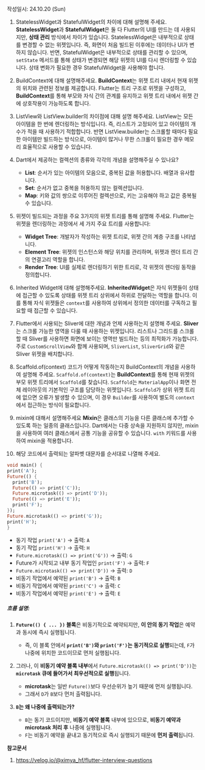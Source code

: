 작성일시: 24.10.20 (Sun)


1. StatelessWidget과 StatefulWidget의 차이에 대해 설명해 주세요.
   **StatelessWidget**과 **StatefulWidget**은 둘 다 Flutter의 UI를 만드는 데 사용되지만, **상태 관리** 방식에서 차이가 있습니다. StatelessWidget은 내부적으로 상태를 변경할 수 없는 위젯입니다. 즉, 화면이 처음 빌드된 이후에는 데이터나 UI가 변하지 않습니다. 반면, StatefulWidget은 내부적으로 상태를 관리할 수 있으며, `setState` 메서드를 통해 상태가 변경되면 해당 위젯의 UI를 다시 렌더링할 수 있습니다. 상태 변화가 필요한 경우 StatefulWidget을 사용해야 합니다.
   
2. BuildContext에 대해 설명해주세요.
   **BuildContext**는 위젯 트리 내에서 현재 위젯의 위치와 관련된 정보를 제공합니다. Flutter는 트리 구조로 위젯을 구성하고, **BuildContext**를 통해 부모와 자식 간의 관계를 유지하고 위젯 트리 내에서 위젯 간에 상호작용이 가능하도록 합니다.
   
3. ListView와 ListView.builder의 차이점에 대해 설명 해주세요.
   ListView는 모든 아이템을 한 번에 렌더링하는 방식입니다. 즉, 리스트가 고정되어 있고 아이템의 개수가 적을 때 사용하기 적합합니다. 반면 ListView.builder는 스크롤할 때마다 필요한 아이템만 빌드하는 방식으로, 아이템이 많거나 무한 스크롤이 필요한 경우 메모리 효율적으로 사용할 수 있습니다.
   
4. Dart에서 제공하는 컬렉션의 종류와 각각의 개념을 설명해주실 수 있나요?
   - **List**: 순서가 있는 아이템의 모음으로, 중복된 값을 허용합니다. 배열과 유사합니다.
   - **Set**: 순서가 없고 중복을 허용하지 않는 컬렉션입니다.
   - **Map**: 키와 값의 쌍으로 이루어진 컬렉션으로, 키는 고유해야 하고 값은 중복될 수 있습니다.
   
5. 위젯이 빌드되는 과정을 주요 3가지의 위젯 트리를 통해 설명해 주세요.
   Flutter는 위젯을 렌더링하는 과정에서 세 가지 주요 트리를 사용합니다:
   - **Widget Tree**: 개발자가 작성하는 위젯 트리로, 위젯 간의 계층 구조를 나타냅니다.
   - **Element Tree**: 위젯의 인스턴스와 해당 위치를 관리하며, 위젯과 렌더 트리 간의 연결고리 역할을 합니다.
   - **Render Tree**: UI를 실제로 렌더링하기 위한 트리로, 각 위젯의 렌더링 동작을 정의합니다.

6. Inherited Widget에 대해 설명해주세요.
   **InheritedWidget**은 자식 위젯들이 상태에 접근할 수 있도록 상태를 위젯 트리 상위에서 하위로 전달하는 역할을 합니다. 이를 통해 자식 위젯들은 `context`를 사용하여 상위에서 정의한 데이터를 구독하고 필요할 때 접근할 수 있습니다.
   
7. Flutter에서 사용되는 Sliver에 대한 개념과 언제 사용하는지 설명해 주세요.
   **Sliver**는 스크롤 가능한 영역을 다룰 때 사용하는 위젯입니다. 리스트나 그리드를 스크롤할 때 Sliver를 사용하면 화면에 보이는 영역만 빌드하는 등의 최적화가 가능합니다. 주로 `CustomScrollView`와 함께 사용되며, `SliverList`, `SliverGrid`와 같은 Sliver 위젯을 배치합니다.
   
8. Scaffold.of(context) 코드가 어떻게 작동하는지 BuildContext의 개념을 사용하여 설명해 주세요.
   `Scaffold.of(context)`는 **BuildContext**를 통해 현재 위젯의 부모 위젯 트리에서 `Scaffold`를 찾습니다. `Scaffold`는 `MaterialApp`이나 화면 전체 레이아웃의 기본적인 구조를 담당하는 위젯입니다. `Scaffold`가 상위 위젯 트리에 없으면 오류가 발생할 수 있으며, 이 경우 `Builder`를 사용하여 별도의 `context`에서 접근하는 방식이 필요합니다.
   
9. mixin에 대해서 설명해주세요
   **Mixin**은 클래스의 기능을 다른 클래스에 추가할 수 있도록 하는 일종의 클래스입니다. Dart에서는 다중 상속을 지원하지 않지만, mixin을 사용하여 여러 클래스에서 공통 기능을 공유할 수 있습니다. `with` 키워드를 사용하여 mixin을 적용합니다.
   
10. 해당 코드에서 출력되는 알파벳 대문자를 순서대로 나열해 주세요.
  ```dart
void main() {  
  print('A');  
  Future(() {  
    print('B');  
    Future(() => print('C'));  
    Future.microtask(() => print('D'));  
    Future(() => print('E'));  
    print('F');  
  });  
  Future.microtask(() => print('G'));  
  print('H');  
}
```
- 동기 작업 `print('A')` → 출력: `A`
- 동기 작업 `print('H')` → 출력: `H`
- `Future.microtask(() => print('G'))` → 출력: `G`
- Future가 시작되고 내부 동기 작업인 `print('F')` → 출력: `F`
- `Future.microtask(() => print('D'))` → 출력: `D`
- 비동기 작업에서 예약된 `print('B')` → 출력: `B`
- 비동기 작업에서 예약된 `print('C')` → 출력: `C`
- 비동기 작업에서 예약된 `print('E')` → 출력: `E`
##### 흐름 설명:

1. **`Future(() { ... })` 블록**은 비동기적으로 예약되지만, **이 안의 동기 작업**은 예약과 동시에 즉시 실행됩니다.
    - 즉, 이 블록 안에서 **`print('B')`와 `print('F')`는 동기적으로 실행**되는데, `F`가 나중에 위치한 코드이므로 먼저 실행됩니다.
      
2. 그러나, 이 **비동기 예약 블록 내부**에서 `Future.microtask(() => print('D'))`는 **`microtask` 큐에 들어가서 최우선적으로 실행**됩니다.
    - **microtask**는 일반 `Future()`보다 우선순위가 높기 때문에 먼저 실행됩니다.
    - 그래서 `D`가 `B`보다 먼저 출력됩니다.
      
1. **`B`는 왜 나중에 출력되는가?**
    - `B`는 동기 코드이지만, **비동기 예약 블록** 내부에 있으므로, **비동기 예약과 microtask 처리 후** 나중에 실행됩니다.
    - `F`는 비동기 예약을 끝내고 동기적으로 즉시 실행되기 때문에 **먼저 출력**됩니다.


**참고문서**
1. https://velog.io/@ximya_hf/flutter-interview-questions